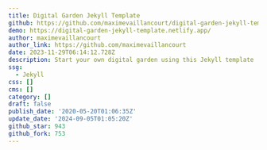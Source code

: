 ```yaml
---
title: Digital Garden Jekyll Template
github: https://github.com/maximevaillancourt/digital-garden-jekyll-template
demo: https://digital-garden-jekyll-template.netlify.app/
author: maximevaillancourt
author_link: https://github.com/maximevaillancourt
date: 2023-11-29T06:14:12.728Z
description: Start your own digital garden using this Jekyll template
ssg:
  - Jekyll
css: []
cms: []
category: []
draft: false
publish_date: '2020-05-20T01:06:35Z'
update_date: '2024-09-05T01:05:20Z'
github_star: 943
github_fork: 753
---
```

